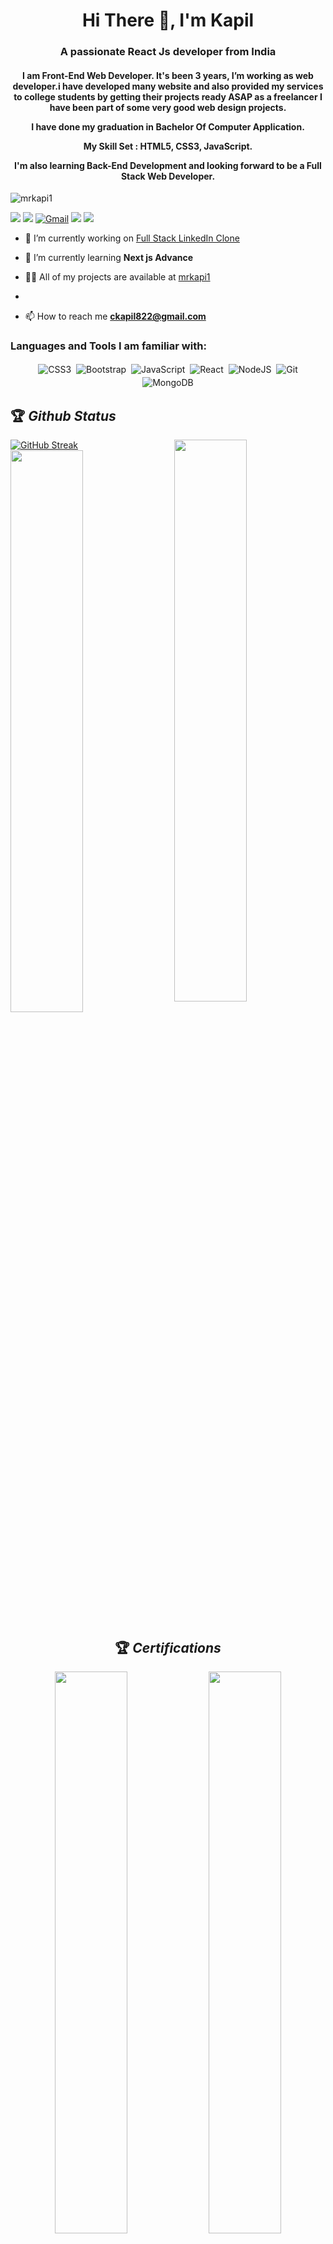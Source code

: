 <h1 align="center">Hi There 👋, I'm Kapil</h1>
<h3 align="center">A passionate React Js developer from India</h3>
<h4 align="center">I am Front-End Web Developer. It's been 3 years, I’m working as web developer.i have developed many website and also provided my services to college students by getting their projects ready ASAP as a freelancer I have been part of some very good web design projects.

I have done my graduation in Bachelor Of Computer Application.

My Skill Set : HTML5, CSS3, JavaScript.

I'm also learning Back-End Development and looking forward to be a Full Stack Web Developer.</h4>

<p align="left"> <img src="https://komarev.com/ghpvc/?username=mrkapi1&label=Profile%20views&color=0e75b6&style=flat" alt="mrkapi1" /> </p>


[<img src="https://img.shields.io/twitter/follow/mr_kapi1?logo=twitter&style=for-the-badge" />](https://twitter.com/mr_kapi1)
[<img src="https://img.shields.io/github/followers/mrkapi1?logo=github&style=for-the-badge&logoColor=white">](https://github.com/mrkapi1)
[<img alt="Gmail" src="https://img.shields.io/badge/Gmail-D14836?style=for-the-badge&logo=gmail&logoColor=white" />](mailto:ckapil822@gmail.com)
[<img src="https://img.shields.io/badge/linkedin-%230077B5.svg?&style=for-the-badge&logo=linkedin&logoColor=white">](https://www.linkedin.com/in/code-sumit/)
[<img src="https://img.shields.io/badge/Portfolio-%23000000.svg?&style=for-the-badge">](https://www.linkedin.com/in/kapil-chaudhari/)


- 🔭 I’m currently working on [Full Stack LinkedIn Clone](#)

- 🌱 I’m currently learning **Next js Advance**

- 👨‍💻 All of my projects are available at [mrkapi1](https://github.com/mrkapi1)
- 

- 📫 How to reach me **ckapil822@gmail.com**

<h3 align="left">Languages and Tools I am familiar with:</h3>

<p align="center">

<img alt="CSS3" src="https://img.shields.io/badge/css3%20-%231572B6.svg?&style=for-the-badge&logo=css3&logoColor=white" style="margin:2px;"/>
<img alt="Bootstrap" src="https://img.shields.io/badge/bootstrap%20-%23563D7C.svg?&style=for-the-badge&logo=bootstrap&logoColor=white" style="margin:2px;"/>
<img alt="JavaScript" src="https://img.shields.io/badge/javascript%20-%23323330.svg?&style=for-the-badge&logo=javascript&logoColor=%23F7DF1E" style="margin:2px;"/>
<img alt="React" src="https://img.shields.io/badge/react%20-%2320232a.svg?&style=for-the-badge&logo=react&logoColor=%2361DAFB" style="margin:2px;"/>
<img alt="NodeJS" src="https://img.shields.io/badge/node.js%20-%2343853D.svg?&style=for-the-badge&logo=node.js&logoColor=white" style="margin:2px;"/>
<img alt="Git" src="https://img.shields.io/badge/git%20-%23F05033.svg?&style=for-the-badge&logo=git&logoColor=white" style="margin:2px;"/>
<img alt="MongoDB" src ="https://img.shields.io/badge/MongoDB-%234ea94b.svg?&style=for-the-badge&logo=mongodb&logoColor=white" style="margin:2px;"/>
<br/>
</p>

## 🏆 *Github Status*

[![GitHub Streak]()](https://git.io/streak-stats)
<img  src="https://github-readme-streak-stats.herokuapp.com?user=mrkapi1&theme=github-dark&hide_border=true&date_format=M%20j%5B%2C%20Y%5D" width="48%"  align="right" >
<img  src="https://github-readme-streak-stats.herokuapp.com/?user=mrkapi1&theme=dark" width="48%" >
<br>
<div align="center">

## 🏆 *Certifications*

<div>
<img  src="https://www.hackerrank.com/certificates/e00874aa6aeb" width="48%" >
<img  src="https://www.hackerrank.com/certificates/2f66b74b9023" width="48%" >
</div>

